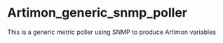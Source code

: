 Artimon_generic_snmp_poller
===========================

This is a generic metric poller using SNMP to produce Artimon variables
